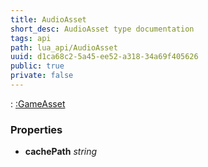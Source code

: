 ```yaml
---
title: AudioAsset
short_desc: AudioAsset type documentation
tags: api
path: lua_api/AudioAsset
uuid: d1ca68c2-5a45-ee52-a318-34a69f405626
public: true
private: false
---
```


 : [:GameAsset](/lua_api/AudioAsset)

### Properties

* **cachePath** *string* 
